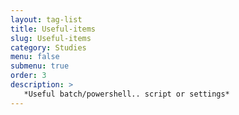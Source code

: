 ```yaml
---
layout: tag-list
title: Useful-items
slug: Useful-items
category: Studies
menu: false
submenu: true
order: 3
description: >
   *Useful batch/powershell.. script or settings*
---
```

